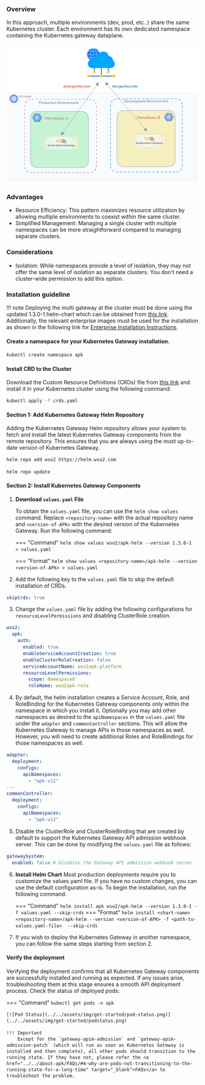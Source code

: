 ### Overview

In this approach, multiple environments (dev, prod, etc..) share the same Kubernetes cluster. Each environment has its own dedicated namespace containing the Kubernetes gateway dataplane.


[![dataplane-per-k8-namespace](../../assets/img/deployment-patterns/namespace-dp.png)](../../assets/img/deployment-patterns/APK_Dataplane_per_NS.png)

### Advantages

* Resource Efficiency: This pattern maximizes resource utilization by allowing multiple environments to coexist within the same cluster.
* Simplified Management: Managing a single cluster with multiple namespaces can be more straightforward compared to managing separate clusters.

### Considerations
* Isolation: While namespaces provide a level of isolation, they may not offer the same level of isolation as separate clusters. You don't need a cluster-wide permission to add this option.

### Installation guideline


!!! note
    Deploying the multi gateway at the cluster must be done using the updated 1.3.0-1 helm-chart which can be obtained from [this link](https://artifacthub.io/packages/helm/wso2/apk-helm/1.3.0-1). Additionally, the relevant enterprise images must be used for the installation as shown in the following link for [Enterprise Installation Instructions](https://apk.docs.wso2.com/en/latest/setup/enterprise-apk-install/).

#### Create a namespace for your Kubernetes Gateway installation.
```bash
kubectl create namespace apk
```

#### Install CRD to the Cluster

Download the Custom Resource Definitions (CRDs) file from [this link](../../assets/files/configure-permissions/crds.yaml) and install it in your Kubernetes cluster using the following command:
```bash
kubectl apply -f crds.yaml
```

#### Section 1: Add Kubernetes Gateway Helm Repository

Adding the Kubernetes Gateway Helm repository allows your system to fetch and install the latest Kubernetes Gateway components from the remote repository. This ensures that you are always using the most up-to-date version of Kubernetes Gateway.

```console
helm repo add wso2 https://helm.wso2.com

helm repo update
```

#### Section 2: Install Kubernetes Gateway Components


1. **Download `values.yaml` File**

    To obtain the `values.yaml` file, you can use the `helm show values` command. Replace `<repository-name>` with the actual repository name and `<version-of-APK>` with the desired version of the Kubernetes Gateway. Run the following command:

    === "Command"
        ```
        helm show values wso2/apk-helm --version 1.3.0-1  > values.yaml
        ```

    === "Format"
        ```
        helm show values <repository-name>/apk-helm --version <version-of-APK> > values.yaml
        ```

2. Add the following key to the `values.yaml` file to skip the default installation of CRDs.
```yaml
skipCrds: true
```

3. Change the `values.yaml` file by adding the following configurations for `resourceLevelPermissions` and disabling ClusterRole creation.
```yaml
wso2:
  apk:
    auth:
      enabled: true
      enableServiceAccountCreation: true
      enableClusterRoleCreation: false
      serviceAccountName: wso2apk-platform
      resourceLevelPermissions: 
        scope: Namespaced
        roleName: wso2apk-role
```

4. By default, the helm installation creates a Service Account, Role, and RoleBinding for the Kubernetes Gateway components only within the namespace in which you install it. Optionally you may add other namespaces as desired to the `apiNamespaces` in the `values.yaml` file under the `adapter` and `commonController` sections. This will allow the Kubernetes Gateway to manage APIs in those namespaces as well. However, you will need to create additional Roles and RoleBindings for those namespaces as well.
```yaml
adapter:
  deployment:
    configs: 
      apiNamespaces:
        - "apk-v12"
---          
commonController:
  deployment:
    configs:
      apiNamespaces:
        - "apk-v12"
```

5. Disable the ClusterRole and ClusterRoleBinding that are created by default to support the Kubernetes Gateway API admission webhook server. This can be done by modifying the `values.yaml` file as follows: 
```yaml
gatewaySystem:
  enabled: false # Disables the Gateway API admission webhook server 
```

6. **Install Helm Chart** 
    Most production deployments require you to customize the values.yaml file. If you have no custom changes, you can use the default configuration as-is.
    To begin the installation, run the following command. 

    === "Command"
        ```
        helm install apk wso2/apk-helm --version 1.3.0-1 -f values.yaml --skip-crds
        ```
    === "Format"
        ```
        helm install <chart-name> <repository-name>/apk-helm --version <version-of-APK> -f <path-to-values.yaml-file>  --skip-crds
        ```

7. If you wish to deploy the Kubernetes Gateway in another namespace, you can follow the same steps starting from section 2.


#### Verify the deployment

Verifying the deployment confirms that all Kubernetes Gateway components are successfully installed and running as expected. If any issues arise, troubleshooting them at this stage ensures a smooth API deployment process.
Check the status of deployed pods:

=== "Command"
    ```
    kubectl get pods -n apk
    ```

    [![Pod Status](../../assets/img/get-started/pod-status.png)](../../assets/img/get-started/podstatus.png)

    !!! Important
        Except for the `gateway-apim-admission` and `gateway-apim-admission-patch` (which will run as soon as Kubernetes Gateway is installed and then complete), all other pods should transition to the running state. If they have not, please refer the <a href="../../about-apk/FAQs/#4-why-are-pods-not-transitioning-to-the-running-state-for-a-long-time" target="_blank">FAQs</a> to troubleshoot the problem.




